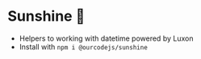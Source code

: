 # Sunshine 🌅

- Helpers to working with datetime powered by Luxon
- Install with `npm i @ourcodejs/sunshine`
